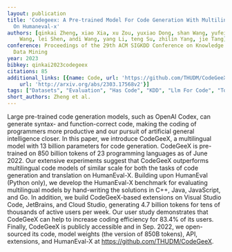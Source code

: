 ```yaml
---
layout: publication
title: 'Codegeex: A Pre-trained Model For Code Generation With Multilingual Benchmarking
  On Humaneval-x'
authors: [qinkai Zheng, xiao Xia, xu Zou, yuxiao Dong, shan Wang, yufei Xue, zihan
    Wang, lei Shen, andi Wang, yang Li, teng Su, zhilin Yang, jie Tang]
conference: Proceedings of the 29th ACM SIGKDD Conference on Knowledge Discovery and
  Data Mining
year: 2023
bibkey: qinkai2023codegeex
citations: 85
additional_links: [{name: Code, url: 'https://github.com/THUDM/CodeGeeX'}, {name: Paper,
    url: 'http://arxiv.org/abs/2303.17568v2'}]
tags: ["Datasets", "Evaluation", "Has Code", "KDD", "Llm For Code", "Tools"]
short_authors: Zheng et al.
---
```

Large pre-trained code generation models, such as OpenAI Codex, can generate
syntax- and function-correct code, making the coding of programmers more
productive and our pursuit of artificial general intelligence closer. In this
paper, we introduce CodeGeeX, a multilingual model with 13 billion parameters
for code generation. CodeGeeX is pre-trained on 850 billion tokens of 23
programming languages as of June 2022. Our extensive experiments suggest that
CodeGeeX outperforms multilingual code models of similar scale for both the
tasks of code generation and translation on HumanEval-X. Building upon
HumanEval (Python only), we develop the HumanEval-X benchmark for evaluating
multilingual models by hand-writing the solutions in C++, Java, JavaScript, and
Go. In addition, we build CodeGeeX-based extensions on Visual Studio Code,
JetBrains, and Cloud Studio, generating 4.7 billion tokens for tens of
thousands of active users per week. Our user study demonstrates that CodeGeeX
can help to increase coding efficiency for 83.4% of its users. Finally,
CodeGeeX is publicly accessible and in Sep. 2022, we open-sourced its code,
model weights (the version of 850B tokens), API, extensions, and HumanEval-X at
https://github.com/THUDM/CodeGeeX.